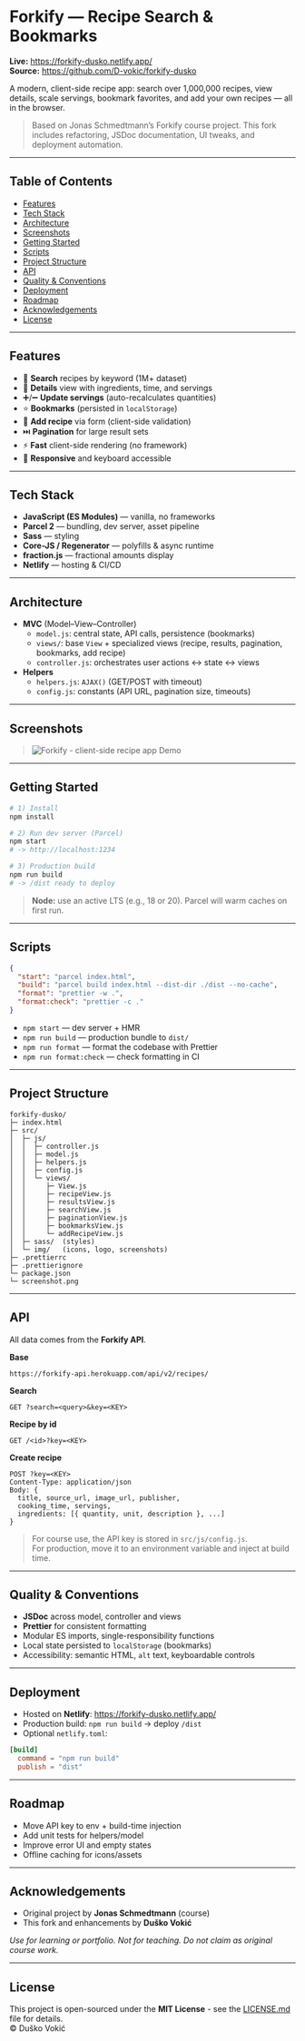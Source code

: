 # Forkify — Recipe Search & Bookmarks

**Live:** https://forkify-dusko.netlify.app/  
**Source:** https://github.com/D-vokic/forkify-dusko

A modern, client-side recipe app: search over 1,000,000 recipes, view details, scale servings, bookmark favorites, and add your own recipes — all in the browser.

> Based on Jonas Schmedtmann’s Forkify course project. This fork includes refactoring, JSDoc documentation, UI tweaks, and deployment automation.

---

## Table of Contents

- [Features](#features)
- [Tech Stack](#tech-stack)
- [Architecture](#architecture)
- [Screenshots](#screenshots)
- [Getting Started](#getting-started)
- [Scripts](#scripts)
- [Project Structure](#project-structure)
- [API](#api)
- [Quality & Conventions](#quality--conventions)
- [Deployment](#deployment)
- [Roadmap](#roadmap)
- [Acknowledgements](#acknowledgements)
- [License](#license)

---

## Features

- 🔎 **Search** recipes by keyword (1M+ dataset)
- 📄 **Details** view with ingredients, time, and servings
- ➕/➖ **Update servings** (auto-recalculates quantities)
- ⭐ **Bookmarks** (persisted in `localStorage`)
- 📝 **Add recipe** via form (client-side validation)
- ⏭️ **Pagination** for large result sets
- ⚡ **Fast** client-side rendering (no framework)
- 📱 **Responsive** and keyboard accessible

---

## Tech Stack

- **JavaScript (ES Modules)** — vanilla, no frameworks
- **Parcel 2** — bundling, dev server, asset pipeline
- **Sass** — styling
- **Core-JS / Regenerator** — polyfills & async runtime
- **fraction.js** — fractional amounts display
- **Netlify** — hosting & CI/CD

---

## Architecture

- **MVC** (Model–View–Controller)
  - `model.js`: central state, API calls, persistence (bookmarks)
  - `views/`: base `View` + specialized views (recipe, results, pagination, bookmarks, add recipe)
  - `controller.js`: orchestrates user actions ↔ state ↔ views
- **Helpers**
  - `helpers.js`: `AJAX()` (GET/POST with timeout)
  - `config.js`: constants (API URL, pagination size, timeouts)

---

## Screenshots

> ![Forkify - client-side recipe app Demo](screenshot.png)

---

## Getting Started

```bash
# 1) Install
npm install

# 2) Run dev server (Parcel)
npm start
# -> http://localhost:1234

# 3) Production build
npm run build
# -> /dist ready to deploy
```

> **Node:** use an active LTS (e.g., 18 or 20). Parcel will warm caches on first run.

---

## Scripts

```json
{
  "start": "parcel index.html",
  "build": "parcel build index.html --dist-dir ./dist --no-cache",
  "format": "prettier -w .",
  "format:check": "prettier -c ."
}
```

- `npm start` — dev server + HMR
- `npm run build` — production bundle to `dist/`
- `npm run format` — format the codebase with Prettier
- `npm run format:check` — check formatting in CI

---

## Project Structure

```
forkify-dusko/
├─ index.html
├─ src/
│  ├─ js/
│  │  ├─ controller.js
│  │  ├─ model.js
│  │  ├─ helpers.js
│  │  ├─ config.js
│  │  └─ views/
│  │     ├─ View.js
│  │     ├─ recipeView.js
│  │     ├─ resultsView.js
│  │     ├─ searchView.js
│  │     ├─ paginationView.js
│  │     ├─ bookmarksView.js
│  │     └─ addRecipeView.js
│  ├─ sass/  (styles)
│  └─ img/   (icons, logo, screenshots)
├─ .prettierrc
├─ .prettierignore
└─ package.json
└─ screenshot.png
```

---

## API

All data comes from the **Forkify API**.

**Base**

```
https://forkify-api.herokuapp.com/api/v2/recipes/
```

**Search**

```
GET ?search=<query>&key=<KEY>
```

**Recipe by id**

```
GET /<id>?key=<KEY>
```

**Create recipe**

```
POST ?key=<KEY>
Content-Type: application/json
Body: {
  title, source_url, image_url, publisher,
  cooking_time, servings,
  ingredients: [{ quantity, unit, description }, ...]
}
```

> For course use, the API key is stored in `src/js/config.js`.  
> For production, move it to an environment variable and inject at build time.

---

## Quality & Conventions

- **JSDoc** across model, controller and views
- **Prettier** for consistent formatting
- Modular ES imports, single-responsibility functions
- Local state persisted to `localStorage` (bookmarks)
- Accessibility: semantic HTML, `alt` text, keyboardable controls

---

## Deployment

- Hosted on **Netlify**: https://forkify-dusko.netlify.app/
- Production build: `npm run build` → deploy `/dist`
- Optional `netlify.toml`:

```toml
[build]
  command = "npm run build"
  publish = "dist"
```

---

## Roadmap

- Move API key to env + build-time injection
- Add unit tests for helpers/model
- Improve error UI and empty states
- Offline caching for icons/assets

---

## Acknowledgements

- Original project by **Jonas Schmedtmann** (course)
- This fork and enhancements by **Duško Vokić**

_Use for learning or portfolio. Not for teaching. Do not claim as original course work._

---

## License

This project is open-sourced under the **MIT License** - see the [LICENSE.md](LICENSE.md) file for details.  
© Duško Vokić
